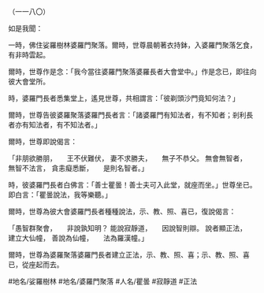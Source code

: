（一一八〇）

如是我聞：

一時，佛住娑羅樹林婆羅門聚落。爾時，世尊晨朝著衣持鉢，入婆羅門聚落乞食，有非時雲起。

爾時，世尊作是念：「我今當往婆羅門聚落婆羅長者大會堂中。」作是念已，即往向彼大會堂所。

時，婆羅門長者悉集堂上，遙見世尊，共相謂言：「彼剃頭沙門竟知何法？」

爾時，世尊告彼婆羅聚落婆羅門長者言：「諸婆羅門有知法者，有不知者；剎利長者亦有知法者，有不知法者。」

爾時，世尊即說偈言：

「非朋欲勝朋，　　王不伏難伏，
妻不求勝夫，　　無子不恭父。
無會無智者，　　無智不法言，
貪恚癡悉斷，　　是則名智者。」

時，彼婆羅門長者白佛言：「善士瞿曇！善士夫可入此堂，就座而坐。」世尊坐已。即白言：「瞿曇說法，我等樂聽。」

爾時，世尊為彼大會婆羅門長者種種說法，示、教、照、喜已，復說偈言：

「愚智群聚會，　　非說孰知明？
能說寂靜道，　　因說智則辯。
說者顯正法，　　建立大仙幢，
善說為仙幢，　　法為羅漢幢。」

爾時，世尊為婆羅聚落婆羅門長者建立正法，示、教、照、喜；示、教、照、喜已，從座起而去。

#地名/娑羅樹林
#地名/婆羅門聚落
#人名/瞿曇
#寂靜道
#正法
